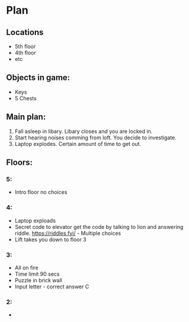 # Plan
## Locations
* 5th floor
* 4th floor
* etc
## Objects in game:
* Keys
* 5 Chests
## Main plan:
1. Fall asleep in libary. Libary closes and you are locked in.
2. Start hearing noises comming from loft. You decide to investigate.
3. Laptop explodes. Certain amount of time to get out.
## Floors:
### 5:
* Intro floor no choices
### 4:
* Laptop exploads
* Secret code to elevator get the code by talking to lion and answering riddle.
https://riddles.fyi/ - Multiple choices
* Lift takes you down to floor 3
### 3:
* All on fire
* Time limit 90 secs
* Puzzle in brick wall
* Input letter - correct answer C

### 2:
* 
